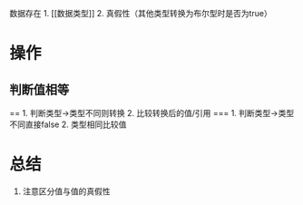 数据存在
	1. [[数据类型]]
	2. 真假性（其他类型转换为布尔型时是否为true）

# 操作
## 判断值相等
\==
	1. 判断类型→类型不同则转换
	2. 比较转换后的值/引用
\===
	1. 判断类型→类型不同直接false
	2. 类型相同比较值
# 总结
1. 注意区分值与值的真假性